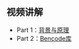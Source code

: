 ## 视频讲解
 - Part 1：[背景与原理](https://www.bilibili.com/video/BV13P4y1378F/)
 - Part 2：[Bencode库](https://www.bilibili.com/video/BV1zZ4y1678G/)

